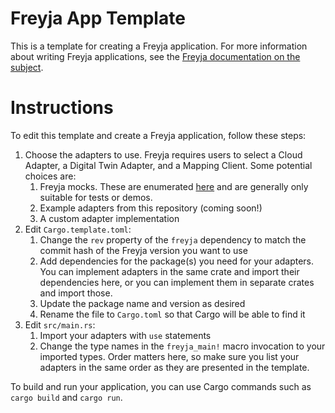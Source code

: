 # Freyja App Template

This is a template for creating a Freyja application. For more information about writing Freyja applications, see the [Freyja documentation on the subject](https://github.com/eclipse-ibeji/freyja/blob/main/docs/custom-adapters.md).

# Instructions

To edit this template and create a Freyja application, follow these steps:

1. Choose the adapters to use. Freyja requires users to select a Cloud Adapter, a Digital Twin Adapter, and a Mapping Client. Some potential choices are:
    1. Freyja mocks. These are enumerated [here](https://github.com/eclipse-ibeji/freyja/blob/main/docs/quickstart.md#appendix-a) and are generally only suitable for tests or demos.
    1. Example adapters from this repository (coming soon!)
    1. A custom adapter implementation
1. Edit `Cargo.template.toml`:
    1. Change the `rev` property of the `freyja` dependency to match the commit hash of the Freyja version you want to use
    1. Add dependencies for the package(s) you need for your adapters. You can implement adapters in the same crate and import their dependencies here, or you can implement them in separate crates and import those.
    1. Update the package name and version as desired
    1. Rename the file to `Cargo.toml` so that Cargo will be able to find it
1. Edit `src/main.rs`:
    1. Import your adapters with `use` statements
    1. Change the type names in the `freyja_main!` macro invocation to your imported types. Order matters here, so make sure you list your adapters in the same order as they are presented in the template.

To build and run your application, you can use Cargo commands such as `cargo build` and `cargo run`.

